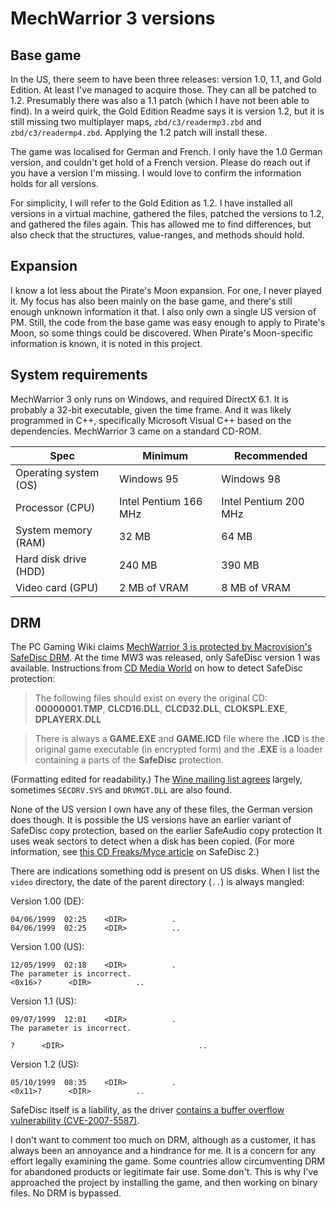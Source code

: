 # MechWarrior 3 versions

## Base game

In the US, there seem to have been three releases: version 1.0, 1.1, and Gold Edition. At least I've managed to acquire those. They can all be patched to 1.2. Presumably there was also a 1.1 patch (which I have not been able to find). In a weird quirk, the Gold Edition Readme says it is version 1.2, but it is still missing two multiplayer maps, `zbd/c3/readermp3.zbd` and `zbd/c3/readermp4.zbd`. Applying the 1.2 patch will install these.

The game was localised for German and French. I only have the 1.0 German version, and couldn't get hold of a French version. Please do reach out if you have a version I'm missing. I would love to confirm the information holds for all versions.

For simplicity, I will refer to the Gold Edition as 1.2. I have installed all versions in a virtual machine, gathered the files, patched the versions to 1.2, and gathered the files again. This has allowed me to find differences, but also check that the structures, value-ranges, and methods should hold.

## Expansion

I know a lot less about the Pirate's Moon expansion. For one, I never played it. My focus has also been mainly on the base game, and there's still enough unknown information it that. I also only own a single US version of PM. Still, the code from the base game was easy enough to apply to Pirate's Moon, so some things could be discovered. When Pirate's Moon-specific information is known, it is noted in this project.

## System requirements

MechWarrior 3 only runs on Windows, and required DirectX 6.1. It is probably a 32-bit executable, given the time frame. And it was likely programmed in C++, specifically Microsoft Visual C++ based on the dependencies. MechWarrior 3 came on a standard CD-ROM.

| Spec                  | Minimum               | Recommended           |
|-----------------------|-----------------------|-----------------------|
| Operating system (OS) | Windows 95            | Windows 98            |
| Processor (CPU)       | Intel Pentium 166 MHz | Intel Pentium 200 MHz |
| System memory (RAM)   | 32 MB                 | 64 MB                 |
| Hard disk drive (HDD) | 240 MB                | 390 MB                |
| Video card (GPU)      | 2 MB of VRAM          | 8 MB of VRAM          |

## DRM

The PC Gaming Wiki claims [MechWarrior 3 is protected by Macrovision's SafeDisc DRM](https://pcgamingwiki.com/wiki/MechWarrior_3). At the time MW3 was released, only SafeDisc version 1 was available. Instructions from [CD Media World](https://www.cdmediaworld.com/hardware/cdrom/cd_protections_safedisc.shtml) on how to detect SafeDisc protection:

> The following files should exist on every the original CD: **00000001.TMP**, **CLCD16.DLL**, **CLCD32.DLL**, **CLOKSPL.EXE**, **DPLAYERX.DLL**

> There is always a **GAME.EXE** and **GAME.ICD** file where the **.ICD** is the original game executable (in encrypted form) and the **.EXE** is a loader containing a parts of the **SafeDisc** protection.

(Formatting edited for readability.) The [Wine mailing list agrees](https://www.winehq.org/pipermail/wine-users/2002-April/007910.html) largely, sometimes `SECDRV.SYS` and `DRVMGT.DLL` are also found. 

None of the US version I own have any of these files, the German version does though. It is possible the US versions have an earlier variant of SafeDisc copy protection, based on the earlier SafeAudio copy protection It uses weak sectors to detect when a disk has been copied. (For more information, see [this CD Freaks/Myce article](https://www.myce.com/article/SafeDisc-2-Explained-and-Defeated___-181/) on SafeDisc 2.)

There are indications something odd is present on US disks. When I list the `video` directory, the date of the parent directory (`..`) is always mangled:

Version 1.00 (DE):

```plain
04/06/1999  02:25    <DIR>          .
04/06/1999  02:25    <DIR>          ..
```

Version 1.00 (US):

```plain
12/05/1999  02:18    <DIR>          .
The parameter is incorrect.
<0x16>?      <DIR>          ..
```

Version 1.1 (US):

```plain
09/07/1999  12:01    <DIR>          .
The parameter is incorrect.

?      <DIR>                              ..
```

Version 1.2 (US):

```plain
05/10/1999  08:35    <DIR>          .
<0x11>?      <DIR>          ..
```

SafeDisc itself is a liability, as the driver [contains a buffer overflow vulnerability (CVE-2007-5587)](https://nvd.nist.gov/vuln/detail/CVE-2007-5587).

I don't want to comment too much on DRM, although as a customer, it has always been an annoyance and a hindrance for me. It is a concern for any effort legally examining the game. Some countries allow circumventing DRM for abandoned products or legitimate fair use. Some don't. This is why I've approached the project by installing the game, and then working on binary files. No DRM is bypassed.
